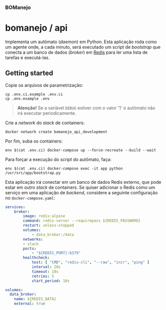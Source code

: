 ### BOManejo
# bomanejo / api

Implementa um autômato (_daemon_) em Python. Esta aplicação roda como um agente onde, a cada minuto, será executado um script de _bootstrap_ que conecta a um banco de dados (_broker_) em [Redis](https://redis.io) para ler uma lista de tarefas e executá-las.

## Getting started

Copie os arquivos de parametrização:

```
cp .env.ci.example .env.ci
cp .env.example .env
```

> **Atenção!** Se a variável `DEBUG` estiver com o valor '1' o autômato não irá executar periodicamente.

Crie a _network_ do _stack_ de containers:

```
docker network create bomanejo_api_development
```

Por fim, suba os containers:

```
env $(cat .env.ci) docker-compose up --force-recreate --build --wait
```

Para forçar a execução do _script_ do autômato, faça:

```
env $(cat .env.ci) docker-compose exec -it app python /usr/src/app/bootstrap.py
```

Esta aplicação irá conectar em um banco de dados Redis externo, que pode estar em outro _stack_ de containers. Se quiser adicionar o Redis como um serviço em uma aplicação de _backend_, considere a seguinte configuração no `docker-compose.yaml`:

```yaml
services:
    broker:
        image: redis:alpine
        command: redis-server --requirepass ${REDIS_PASSWORD}
        restart: unless-stopped
        volumes:
            - data_broker:/data
        networks:
        - stack
        ports:
            - "${REDIS_PORT}:6379"
        healthcheck:
            test: [ "CMD", "redis-cli", "--raw", "incr", "ping" ]
            interval: 20s
            timeout: 10s
            retries: 5
            start_period: 10s

volumes:
  data_broker:
    name: ${REDIS_DATA}
    external: true
```
